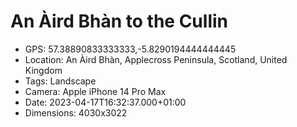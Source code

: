 # An Àird Bhàn to the Cullin

- GPS: 57.38890833333333,-5.8290194444444445
- Location: An Àird Bhàn, Applecross Peninsula, Scotland, United Kingdom
- Tags: Landscape
- Camera: Apple iPhone 14 Pro Max
- Date: 2023-04-17T16:32:37.000+01:00
- Dimensions: 4030x3022
